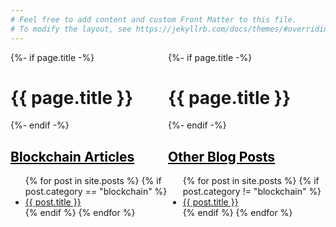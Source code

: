 ```yaml
---
# Feel free to add content and custom Front Matter to this file.
# To modify the layout, see https://jekyllrb.com/docs/themes/#overriding-theme-defaults
---
```


<!-- Blog Posts -->
<div id="home" style="height:100%; width:100%; overflow: hidden;">
	<div style="width:50%; float: left;">
		{%- if page.title -%}
		<h1 class="page-heading">{{ page.title }}</h1>
		{%- endif -%}
		<h2> <a style="color:#000000" href="blog"> Blockchain Articles </a> </h2>
		<ul>
		{% for post in site.posts %}
			{% if post.category == "blockchain" %}
				<li><a href="{{ post.url }}">{{ post.title }}</a></li>
			{% endif %}
		{% endfor %}
		</ul>
	</div>
	<div style="width:50%; float: left;">
		{%- if page.title -%}
		<h1 class="page-heading">{{ page.title }}</h1>
		{%- endif -%}
		<h2> <a style="color:#000000" href="blog"> Other Blog Posts </a> </h2>
		<ul>
		{% for post in site.posts %}
			{% if post.category != "blockchain" %}
				<li><a href="{{ post.url }}">{{ post.title }}</a></li>
			{% endif %}
		{% endfor %}
		</ul>
	</div>
	<!-- <div style="width:40%; float: left;">
		<img src="/assets/videos/duckiebots-driving-husky.gif"/>
	</div> -->
</div>

<!-- Projects -->
<div class='iconandproject'> 
	<h2> <a style="color:#000000" href="projects"> Some Past Projects </a> </h2>
	{% assign filtered_projects = site.projects | reverse %}
	{% for project in filtered_projects %}
		<div style="clear: left;">
			<img src="/assets/icons/{{ project.slug }}.png" class='iconDetails'>
		</div>	
		<div style='margin-left:150px;'>
			<h4> <a href="{{ project.url }}">{{ project.title }}</a> </h4>
			<div style="font-size:.6em;"> {{ project.abstract | markdownify}} </div>
		</div>
	{% endfor %}
</div>

